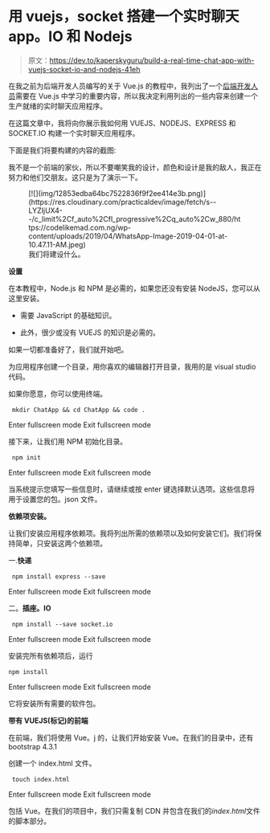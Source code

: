 # 用 vuejs，socket 搭建一个实时聊天 app。IO 和 Nodejs

> 原文：<https://dev.to/kaperskyguru/build-a-real-time-chat-app-with-vuejs-socket-io-and-nodejs-41eh>

在我之前为后端开发人员编写的关于 Vue.js 的教程中，我列出了一个[后端开发人员](https://dev.to/kaperskyguru/top-5-backend-frameworks-3oml-temp-slug-2451065)需要在 Vue.js 中学习的重要内容，所以我决定利用列出的一些内容来创建一个生产就绪的实时聊天应用程序。

在这篇文章中，我将向你展示我如何用 VUEJS、NODEJS、EXPRESS 和 SOCKET.IO 构建一个实时聊天应用程序。

下面是我们将要构建的内容的截图:

我不是一个前端的家伙，所以不要嘲笑我的设计，颜色和设计是我的敌人，我正在努力和他们交朋友。这只是为了演示一下。

<figure>[![](img/12853edba64bc7522836f9f2ee414e3b.png)](https://res.cloudinary.com/practicaldev/image/fetch/s--LYZIjUX4--/c_limit%2Cf_auto%2Cfl_progressive%2Cq_auto%2Cw_880/https://codelikemad.com.ng/wp-content/uploads/2019/04/WhatsApp-Image-2019-04-01-at-10.47.11-AM.jpeg) 

<figcaption>我们将建设什么。</figcaption>

</figure>

**设置**

在本教程中，Node.js 和 NPM 是必需的，如果您还没有安装 NodeJS，您可以从这里安装。

*   需要 JavaScript 的基础知识。

*   此外，很少或没有 VUEJS 的知识是必需的。

如果一切都准备好了，我们就开始吧。

为应用程序创建一个目录，用你喜欢的编辑器打开目录，我用的是 visual studio 代码。

如果你愿意，你可以使用终端。

```
 mkdir ChatApp && cd ChatApp && code . 
```

Enter fullscreen mode Exit fullscreen mode

接下来，让我们用 NPM 初始化目录。

```
 npm init 
```

Enter fullscreen mode Exit fullscreen mode

当系统提示您填写一些信息时，请继续或按 enter 键选择默认选项。这些信息将用于设置您的包。json 文件。

**依赖项安装。**

让我们安装应用程序依赖项。我将列出所需的依赖项以及如何安装它们。我们将保持简单，只安装这两个依赖项。

一.**快递**

```
 npm install express --save 
```

Enter fullscreen mode Exit fullscreen mode

二。**插座。IO**

```
 npm install --save socket.io 
```

Enter fullscreen mode Exit fullscreen mode

安装完所有依赖项后，运行

```
npm install 
```

Enter fullscreen mode Exit fullscreen mode

它将安装所有需要的软件包。

**带有 VUEJS(标记)的前端**

在前端，我们将使用 Vue。j 的，让我们开始安装 Vue。在我们的目录中，还有 bootstrap 4.3.1

创建一个 index.html 文件。

```
 touch index.html 
```

Enter fullscreen mode Exit fullscreen mode

包括 Vue。在我们的项目中，我们只需复制 CDN 并包含在我们的*index.html*文件的脚本部分。